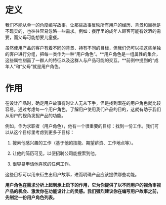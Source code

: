 # 定义 #

我们不能从单一的角度编写故事，让那些故事反映所有用户的经历、背景和目标是不现实的，也往往容易忽略一些需求。例如：餐厅里的成年人顾客可能有饮酒的需要，而父母可能想要儿童餐。

虽然使用产品的客户有着不同的背景、持有不同的目标，但我们仍可以把这些单独的客户进行分组，把每一类作为一种“用户角色”。**用户角色是一组属性的集合，这些属性刻画了一群人的特征以及这群人与产品可能的交互。**前例中提到的“成年人"和“父母”就是用户角色。

# 作用 #

在设计产品时，确定用户故事有时让人无从下手，但是找到潜在的用户角色就比较容易。通过考虑每一个用户角色，了解用户使用我们产品的目的，这就有助于我们从用户的视角发掘产品的功能。

例如，作为求职者（用户角色），他有一个很重要的目标：找到一份工作。我们可以从这个目标里考虑到更多子目标：

1)	搜索他感兴趣的工作（基于他的技能、期望薪资、工作地点等）。

2)	让他的简历可见，以便招聘公司能搜索到他。

3)	很容易申请他喜欢的任何工作。

这些目标可以用来衍生出用户故事，进而明确产品应该提供哪些功能。

**用户角色在需求分析上起到承上启下的作用，它为你提供了以不同用户的视角审视产品的机会、激发你在功能设计上的灵感。我们强烈建议你在编写用户故事之前，先制定一份用户角色列表。**